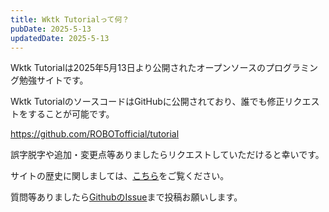 ```yaml
---
title: Wktk Tutorialって何？
pubDate: 2025-5-13
updatedDate: 2025-5-13
---
```


Wktk Tutorialは2025年5月13日より公開されたオープンソースのプログラミング勉強サイトです。

Wktk TutorialのソースコードはGitHubに公開されており、誰でも修正リクエストをすることが可能です。

https://github.com/ROBOTofficial/tutorial

誤字脱字や追加・変更点等ありましたらリクエストしていただけると幸いです。

サイトの歴史に関しましては、<a href="/history">こちら</a>をご覧ください。

質問等ありましたら[GithubのIssue](https://github.com/ROBOTofficial/tutorial/issues)まで投稿お願いします。
